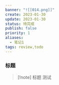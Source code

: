 ```yaml
---
banner: "![[014.png]]"
create: 2023-01-30
update: 2023-01-30
status: 待完成
publish: false
priority: 1
aliases: 
  - 笔记1
tags: review,todo
---
```


### 标题



> [!note] 标题
> 测试


